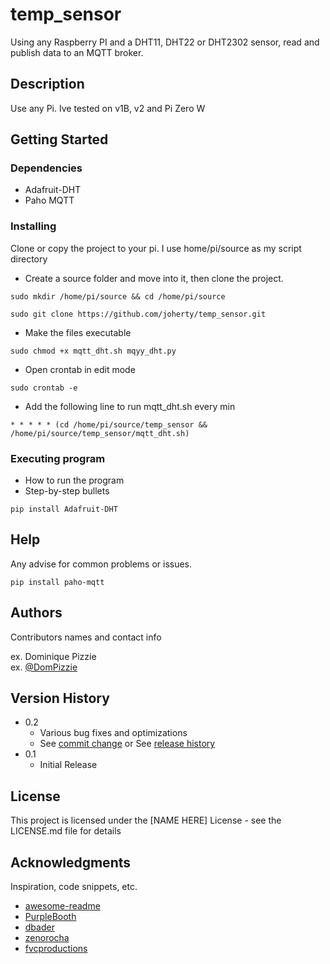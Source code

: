 # temp_sensor
Using any Raspberry PI and a DHT11, DHT22 or DHT2302 sensor, read and publish data to an MQTT broker.

## Description

Use any Pi. Ive tested on v1B, v2 and Pi Zero W 

## Getting Started

### Dependencies

* Adafruit-DHT
* Paho MQTT

### Installing

Clone or copy the project to your pi. I use home/pi/source as my script directory
* Create a source folder and move into it, then clone the project.
```
sudo mkdir /home/pi/source && cd /home/pi/source
```
```
sudo git clone https://github.com/joherty/temp_sensor.git
```
* Make the files executable
```
sudo chmod +x mqtt_dht.sh mqyy_dht.py
```
* Open crontab in edit mode
```
sudo crontab -e
```
* Add the following line to run mqtt_dht.sh every min
```
* * * * * (cd /home/pi/source/temp_sensor && /home/pi/source/temp_sensor/mqtt_dht.sh)
```

### Executing program

* How to run the program
* Step-by-step bullets
```
pip install Adafruit-DHT
```

## Help

Any advise for common problems or issues.
```
pip install paho-mqtt
```

## Authors

Contributors names and contact info

ex. Dominique Pizzie  
ex. [@DomPizzie](https://twitter.com/dompizzie)

## Version History

* 0.2
    * Various bug fixes and optimizations
    * See [commit change]() or See [release history]()
* 0.1
    * Initial Release

## License

This project is licensed under the [NAME HERE] License - see the LICENSE.md file for details

## Acknowledgments

Inspiration, code snippets, etc.
* [awesome-readme](https://github.com/matiassingers/awesome-readme)
* [PurpleBooth](https://gist.github.com/PurpleBooth/109311bb0361f32d87a2)
* [dbader](https://github.com/dbader/readme-template)
* [zenorocha](https://gist.github.com/zenorocha/4526327)
* [fvcproductions](https://gist.github.com/fvcproductions/1bfc2d4aecb01a834b46)
